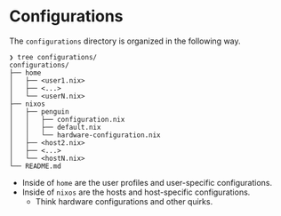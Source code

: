 # Configurations

The `configurations` directory is organized in the following way.

```
❯ tree configurations/
configurations/
├── home
│   ├── <user1.nix>
│   ├── <...>
│   └── <userN.nix>
├── nixos
│   ├── penguin
│   │   ├── configuration.nix
│   │   ├── default.nix
│   │   └── hardware-configuration.nix
│   ├── <host2.nix>
│   ├── <...>
│   └── <hostN.nix>
└── README.md
```

- Inside of `home` are the user profiles and user-specific configurations.
- Inside of `nixos` are the hosts and host-specific configurations.
  - Think hardware configurations and other quirks.
